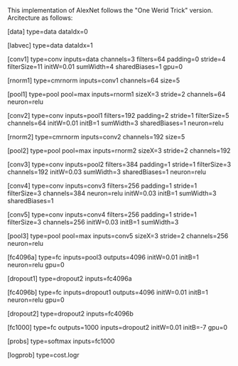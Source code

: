 This implementation of AlexNet follows the "One Werid Trick" version.
Arcitecture as follows:

[data]
type=data
dataIdx=0

[labvec]
type=data
dataIdx=1

[conv1]
type=conv
inputs=data
channels=3
filters=64
padding=0
stride=4
filterSize=11
initW=0.01
sumWidth=4
sharedBiases=1
gpu=0

[rnorm1]
type=cmrnorm
inputs=conv1
channels=64
size=5

[pool1]
type=pool
pool=max
inputs=rnorm1
sizeX=3
stride=2
channels=64
neuron=relu

[conv2]
type=conv
inputs=pool1
filters=192
padding=2
stride=1
filterSize=5
channels=64
initW=0.01
initB=1
sumWidth=3
sharedBiases=1
neuron=relu

[rnorm2]
type=cmrnorm
inputs=conv2
channels=192
size=5

[pool2]
type=pool
pool=max
inputs=rnorm2
sizeX=3
stride=2
channels=192

[conv3]
type=conv
inputs=pool2
filters=384
padding=1
stride=1
filterSize=3
channels=192
initW=0.03
sumWidth=3
sharedBiases=1
neuron=relu

[conv4]
type=conv
inputs=conv3
filters=256
padding=1
stride=1
filterSize=3
channels=384
neuron=relu
initW=0.03
initB=1
sumWidth=3
sharedBiases=1

[conv5]
type=conv
inputs=conv4
filters=256
padding=1
stride=1
filterSize=3
channels=256
initW=0.03
initB=1
sumWidth=3

[pool3]
type=pool
pool=max
inputs=conv5
sizeX=3
stride=2
channels=256
neuron=relu

[fc4096a]
type=fc
inputs=pool3
outputs=4096
initW=0.01
initB=1
neuron=relu
gpu=0

[dropout1]
type=dropout2
inputs=fc4096a

[fc4096b]
type=fc
inputs=dropout1
outputs=4096
initW=0.01
initB=1
neuron=relu
gpu=0

[dropout2]
type=dropout2
inputs=fc4096b

[fc1000]
type=fc
outputs=1000
inputs=dropout2
initW=0.01
initB=-7
gpu=0

[probs]
type=softmax
inputs=fc1000

[logprob]
type=cost.logr

